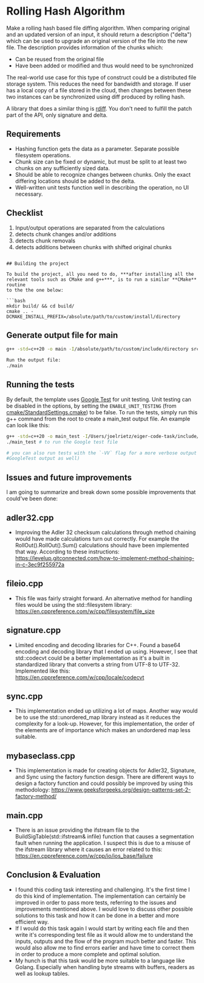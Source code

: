 # Rolling Hash Algorithm

Make a rolling hash based file diffing algorithm. When comparing original and an updated version of an input, it should return a description ("delta") which can be used to upgrade an original version of the file into the new file. The description provides information of the chunks which:

- Can be reused from the original file
- Have been added or modified and thus would need to be synchronized

The real-world use case for this type of construct could be a distributed file storage system. This reduces the need for bandwidth and storage. If user has a local copy of a file stored in the cloud, then changes between these two instances can be synchronized using diff produced by rolling hash.

A library that does a similar thing is [rdiff](https://linux.die.net/man/1/rdiff). You don't need to fulfill the patch part of the API, only signature and delta.

## Requirements

- Hashing function gets the data as a parameter. Separate possible filesystem operations.
- Chunk size can be fixed or dynamic, but must be split to at least two chunks on any sufficiently sized data.
- Should be able to recognize changes between chunks. Only the exact differing locations should be added to the delta.
- Well-written unit tests function well in describing the operation, no UI necessary.

## Checklist

1. Input/output operations are separated from the calculations
2. detects chunk changes and/or additions
3. detects chunk removals
4. detects additions between chunks with shifted original chunks
```

## Building the project

To build the project, all you need to do, ***after installing all the relevant tools such as CMake and g++***, is to run a similar **CMake** routine
to the the one below:

```bash
mkdir build/ && cd build/
cmake .. -DCMAKE_INSTALL_PREFIX=/absolute/path/to/custom/install/directory
```
## Generate output file for main

```bash
g++ -std=c++20 -o main -I/absolute/path/to/custom/include/directory src/main.cpp src/adler32/adler32.cpp src/fileio/fileio.cpp src/fileio/signature.cpp src/sync/sync.cpp src/mybaseclass.cpp

Run the output file:
./main
```

## Running the tests

By default, the template uses [Google Test](https://github.com/google/googletest/)
for unit testing. Unit testing can be disabled in the options, by setting the
`ENABLE_UNIT_TESTING` (from
[cmake/StandardSettings.cmake](cmake/StandardSettings.cmake)) to be false. To run
the tests, simply run this g++ command from the root to create a main_test output file. An example can look like this:

```bash
g++ -std=c++20 -o main_test -I/Users/joelrietz/eiger-code-task/include/ src/adler32/adler32.cpp src/fileio/fileio.cpp src/fileio/signature.cpp src/sync/sync.cpp src/mybaseclass.cpp test/src/adler32_test.cpp test/src/fileio_test.cpp test/src/tests.cpp test/src/signature_test.cpp test/src/sync_test.cpp -lgtest # to build the Google test output file main_test.
./main_test # to run the Google test file

# you can also run tests with the `-VV` flag for a more verbose output (i.e.
#GoogleTest output as well)
```

## Issues and future improvements
I am going to summarize and break down some possible improvements that could've been done:

## adler32.cpp
  * Improving the Adler 32 checksum calculations through method chaining would have made calculations turn out correctly. 
      For example the RollOut().RollOut().Sum() calculations should have been implemented that way. According to these instructions:
      https://levelup.gitconnected.com/how-to-implement-method-chaining-in-c-3ec9f255972a
      
## fileio.cpp
  * This file was fairly straight forward. An alternative method for handling files would be using the std::filesystem library:
      https://en.cppreference.com/w/cpp/filesystem/file_size
      
## signature.cpp
  * Limited encoding and decoding libraries for C++. Found a base64 encoding and decoding library that I ended up using. However, I see that std::codecvt 
      could be a better implementation as it's a built in standardized library that converts a string from UTF-8 to UTF-32. Implemented like this:
      https://en.cppreference.com/w/cpp/locale/codecvt
      
## sync.cpp
  * This implementation ended up utilizing a lot of maps. Another way would be to use the std::unordered_map library instead as it reduces the complexity for a look-up. However, for this implementation, the order of the elements are of importance which makes an undordered map less suitable.
 
 ## mybaseclass.cpp
  * This implementation is made for creating objects for Adler32, Signature, and Sync using the factory function design. There are different ways to design a factory function and could possibly be improved by using this methodology: 
  https://www.geeksforgeeks.org/design-patterns-set-2-factory-method/
  
## main.cpp
  * There is an issue providing the ifstream file to the BuildSigTable(std::ifstream& infile) function that causes a segmentation fault when running the application. I suspect this is due to a misuse of the ifstream library where it causes an error related to this:
  https://en.cppreference.com/w/cpp/io/ios_base/failure
  
## Conclusion & Evaluation
  * I found this coding task interesting and challenging. It's the first time I do this kind of implementation. The implementation can certainly be   improved in order to pass more tests, referring to the issues and improvements mentioned above. I would love to discuss other possible solutions to this task and how it can be done in a better and more efficient way.
  * If I would do this task again I would start by writing each file and then write it's corresponding test file as it would allow me to understand the inputs, outputs and the flow of the program much better and faster. This would also allow me to find errors earlier and have time to correct them in order to produce a more complete and optimal solution.
  * My hunch is that this task would be more suitable to a language like Golang. Especially when handling byte streams with buffers, readers as well as lookup tables.

